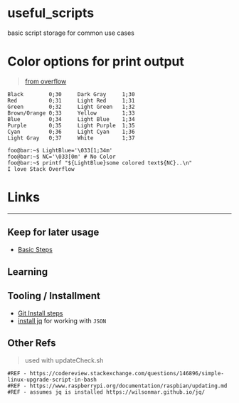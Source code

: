 
# useful_scripts
basic script storage for common use cases

# Color options for print output
> [from overflow](https://stackoverflow.com/questions/5947742/how-to-change-the-output-color-of-echo-in-linux)
```
Black        0;30     Dark Gray     1;30
Red          0;31     Light Red     1;31
Green        0;32     Light Green   1;32
Brown/Orange 0;33     Yellow        1;33
Blue         0;34     Light Blue    1;34
Purple       0;35     Light Purple  1;35
Cyan         0;36     Light Cyan    1;36
Light Gray   0;37     White         1;37
```

```console
foo@bar:~$ LightBlue='\033[1;34m'
foo@bar:~$ NC='\033[0m' # No Color
foo@bar:~$ printf "${LightBlue}some colored text${NC}..\n"
I love Stack Overflow
```

# Links
---
## Keep for later usage
* [Basic Steps](https://pimylifeup.com/mongodb-raspberry-pi/#:~:text=For%20those%20who%20do%20not%20know%2C%20MongoDB%20is,tutorial%20on%20installing%20MongoDB%20on%20your%20Raspberry%20Pi.)

## Learning

## Tooling / Installment
* [Git Install steps](https://projects.raspberrypi.org/en/projects/getting-started-with-git/3)
* [install jq](https://wilsonmar.github.io/jq/) for working with `JSON`

## Other Refs
> used with updateCheck.sh
```shell
#REF - https://codereview.stackexchange.com/questions/146896/simple-linux-upgrade-script-in-bash
#REF - https://www.raspberrypi.org/documentation/raspbian/updating.md
#REF - assumes jq is installed https://wilsonmar.github.io/jq/
```
